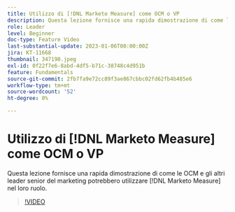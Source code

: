 ```yaml
---
title: Utilizzo di [!DNL Marketo Measure] come OCM o VP
description: Questa lezione fornisce una rapida dimostrazione di come le OCM e gli altri leader senior del marketing potrebbero utilizzare [!DNL Marketo Measure] nel loro ruolo.
role: Leader
level: Beginner
doc-type: Feature Video
last-substantial-update: 2023-01-06T00:00:00Z
jira: KT-11668
thumbnail: 347190.jpeg
exl-id: 0f22f7e6-8abd-4df5-b71c-38748c4d951b
feature: Fundamentals
source-git-commit: 2fb7fa9e72cc89f3ae867cbbc02fd62fb4b485e6
workflow-type: tm+mt
source-wordcount: '52'
ht-degree: 0%

---
```


# Utilizzo di [!DNL Marketo Measure] come OCM o VP

Questa lezione fornisce una rapida dimostrazione di come le OCM e gli altri leader senior del marketing potrebbero utilizzare [!DNL Marketo Measure] nel loro ruolo.

>[!VIDEO](https://video.tv.adobe.com/v/347190/?quality=12&learn=on)
